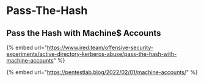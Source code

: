# Pass-The-Hash

## Pass the Hash with Machine$ Accounts

{% embed url="https://www.ired.team/offensive-security-experiments/active-directory-kerberos-abuse/pass-the-hash-with-machine-accounts" %}

{% embed url="https://pentestlab.blog/2022/02/01/machine-accounts/" %}
